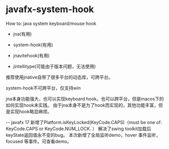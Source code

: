 # javafx-system-hook

How to:
java system keyboard/mouse hook


- jna(有用)

- system-hook(有用)

- jnavitehook(有用)
  
- jintellitype(可能由于版本问题，无法使用)



推荐使用jnative自带了很多平台的动态库，可跨平台。

system-hook不可跨平台，仅支持win

jna本身功能强大，也可以实现keyboard hook。也可以跨平台，但是macos下的如何实现hook未实践。
由于jna本身不是为了hook而实现的，其他功能丰富，但是实现hook略显麻烦。


-- javafx 17 新增了Platform.isKeyLocked(KeyCode.CAPS)（must be one of: KeyCode.CAPS or KeyCode.NUM_LOCK. ）
解决了swing toolkit加载后keyState返回值永不变的bug。
本次新增了全局监听demo，hover 事件监听， focused 等事件。可查看demo。
